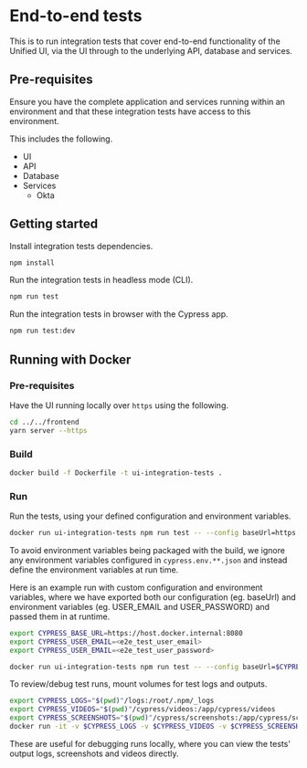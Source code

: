 # End-to-end tests

This is to run integration tests that cover end-to-end functionality of the
Unified UI, via the UI through to the underlying API, database and
services.

## Pre-requisites

Ensure you have the complete application and services running within an
environment and that these integration tests have access to this environment.

This includes the following.
- UI
- API
- Database
- Services
  - Okta

## Getting started

Install integration tests dependencies.

```sh
npm install
```

Run the integration tests in headless mode (CLI).

```sh
npm run test
```

Run the integration tests in browser with the Cypress app.

```sh
npm run test:dev
```

## Running with Docker

### Pre-requisites

Have the UI running locally over `https` using the following.

```sh
cd ../../frontend
yarn server --https
```

### Build

```sh
docker build -f Dockerfile -t ui-integration-tests .
```

### Run

Run the tests, using your defined configuration and environment variables.

```sh
docker run ui-integration-tests npm run test -- --config baseUrl=https://host.docker.internal:8080 --env FOO=foo,BAR=bar
```

To avoid environment variables being packaged with the build, we ignore any
environment variables configured in `cypress.env.**.json` and instead define
the environment variables at run time.

Here is an example run with custom configuration and environment variables,
where we have exported both our configuration (eg. baseUrl) and environment
variables (eg. USER_EMAIL and USER_PASSWORD) and passed them in at runtime.

```sh
export CYPRESS_BASE_URL=https://host.docker.internal:8080
export CYPRESS_USER_EMAIL=<e2e_test_user_email>
export CYPRESS_USER_EMAIL=<e2e_test_user_password>
```

```sh
docker run ui-integration-tests npm run test -- --config baseUrl=$CYPRESS_BASE_URL,video=true --env USER_EMAIL=$CYPRESS_USER_EMAIL,USER_PASSWORD=$CYPRESS_USER_PASSWORD
```

To review/debug test runs, mount volumes for test logs and outputs.

```sh
export CYPRESS_LOGS="$(pwd)"/logs:/root/.npm/_logs
export CYPRESS_VIDEOS="$(pwd)"/cypress/videos:/app/cypress/videos
export CYPRESS_SCREENSHOTS="$(pwd)"/cypress/screenshots:/app/cypress/screenshots
docker run -it -v $CYPRESS_LOGS -v $CYPRESS_VIDEOS -v $CYPRESS_SCREENSHOTS ui-integration-tests npm run test -- --config baseUrl=$CYPRESS_BASE_URL
```

These are useful for debugging runs locally, where you can view the tests'
output logs, screenshots and videos directly.
